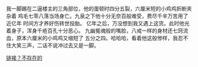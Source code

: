 我一脚踢在二逼楼主的三角部位，他的蛋顿时四分五裂，六厘米短的小鸡鸡折断夹杂着 鸡毛七零八落当场身亡。九泉之下他十分无奈百般难受，费尽千辛万苦用了近亿年 时间方才养好伤转世投胎。 亿年之后，万没想到我又遇上这货。此时他光着身子，浑身千疮百孔十分恶心。 九幽冤魂般的嘴脸，八戒一样的身材还七窍流血，原本六厘米的小鸡鸡又缩短了 五分之四。哈哈哈，看着他这般惨样，我忍不住大笑三声，二话不说冲过去又是一脚。

[链接？不存在的](../楼主/噢.md)
